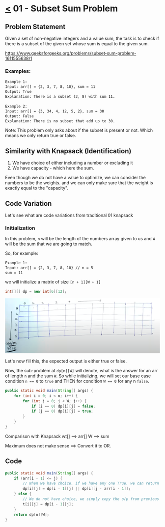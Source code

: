 # [<](../Readme.md) 01 - Subset Sum Problem

## Problem Statement
Given a set of non-negative integers and a value sum, the task is to check if there is a subset of the given 
set whose sum is equal to the given sum.

https://www.geeksforgeeks.org/problems/subset-sum-problem-1611555638/1

### Examples:
```
Example 1:
Input: arr[] = {2, 3, 7, 8, 10}, sum = 11
Output: True
Explanation: There is a subset (3, 8) with sum 11.

Example 2:
Input: arr[] = {3, 34, 4, 12, 5, 2}, sum = 30
Output: False
Explanation: There is no subset that add up to 30.
```

Note: This problem only asks about if the subset is present or not. 
Which means we only return true or false.

## Similarity with Knapsack (Identification)
1. We have choice of either including a number or excluding it 
2. We have capacity - which here the sum.

Even though we do not have a value to optimize, we can consider the numbers
to be the weights. and we can only make sure that the weight is exactly equal to
the "capacity".

## Code Variation
Let's see what are code variations from traditional 01 knapsack

### Initialization
In this problem, `n` will be the length of the numbers array given to us and `W` will be
the sum that we are going to match.

So, for example:
```
Example 1:
Input: arr[] = {2, 3, 7, 8, 10} // n = 5
sum = 11
```
we will initialize a matrix of size `[n + 1][W + 1]`

```java
int[][] dp = new int[6][12];
```

![img.png](init.png)

Let's now fill this, the expected output is either true or false.

Now, the sub-problem at `dp[n][W]` will denote, what is the answer for an arr of length `n` and the sum `W`.
So while initializing, we will set our base case condition `n == 0`
to `true` and THEN for condition `W == 0` for any n `false`.

```java
public static void main(String[] args) {
    for (int i = 0; i < n; i++) {
        for (int j = 0; j < W; j++) {
            if (i == 0) dp[i][j] = false;
            if (j == 0) dp[i][j] = true;
        }
    }
}
```

Comparison with Knapsack
wt[] ==> arr[]
W ==> sum

Maximum does not make sense ==> Convert it to OR.

## Code
```java
public static void main(String[] args) {
    if (arr[i - 1] <= j) {
        // When we have choice, if we have any one True, we can return True.
        dp[i][j] = dp[i - 1][j] || dp[i][j - arr[i - 1]];
    } else {
        // We do not have choice, we simply copy the o/p from previous valid inputs.
        t[i][j] = dp[i - 1][j];
    }
    return dp[n][W];
}
```

